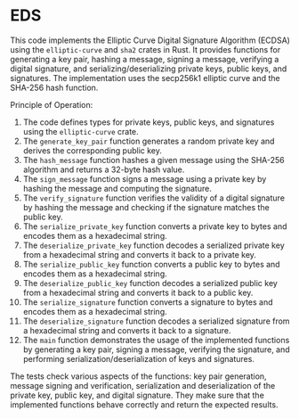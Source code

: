 # EDS

This code implements the Elliptic Curve Digital Signature Algorithm (ECDSA) using the `elliptic-curve` and `sha2` crates in Rust. It provides functions for generating a key pair, hashing a message, signing a message, verifying a digital signature, and serializing/deserializing private keys, public keys, and signatures. The implementation uses the secp256k1 elliptic curve and the SHA-256 hash function.

Principle of Operation:
1. The code defines types for private keys, public keys, and signatures using the `elliptic-curve` crate.
2. The `generate_key_pair` function generates a random private key and derives the corresponding public key.
3. The `hash_message` function hashes a given message using the SHA-256 algorithm and returns a 32-byte hash value.
4. The `sign_message` function signs a message using a private key by hashing the message and computing the signature.
5. The `verify_signature` function verifies the validity of a digital signature by hashing the message and checking if the signature matches the public key.
6. The `serialize_private_key` function converts a private key to bytes and encodes them as a hexadecimal string.
7. The `deserialize_private_key` function decodes a serialized private key from a hexadecimal string and converts it back to a private key.
8. The `serialize_public_key` function converts a public key to bytes and encodes them as a hexadecimal string.
9. The `deserialize_public_key` function decodes a serialized public key from a hexadecimal string and converts it back to a public key.
10. The `serialize_signature` function converts a signature to bytes and encodes them as a hexadecimal string.
11. The `deserialize_signature` function decodes a serialized signature from a hexadecimal string and converts it back to a signature.
12. The `main` function demonstrates the usage of the implemented functions by generating a key pair, signing a message, verifying the signature, and performing serialization/deserialization of keys and signatures.

The tests check various aspects of the functions: key pair generation, message signing and verification, serialization and deserialization of the private key, public key, and digital signature. They make sure that the implemented functions behave correctly and return the expected results.
